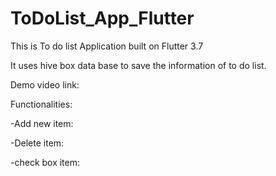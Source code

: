# ToDoList_App_Flutter

This is To do list Application built on Flutter 3.7

It uses hive box data base to save the information of to do list.

Demo video link: 

Functionalities:

-Add new item:

-Delete item:

-check box item:
